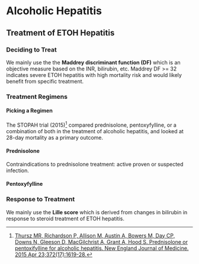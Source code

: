 # Alcoholic Hepatitis
## Treatment of ETOH Hepatitis
### Deciding to Treat
We mainly use the the **Maddrey discriminant function (DF)** which is an objective measure based on the INR, bilirubin, etc. Maddrey DF >= 32 indicates severe ETOH hepatitis with high mortality risk and would likely benefit from specific treatment.

### Treatment Regimens
#### Picking a Regimen
The STOPAH trial (2015)[^1] compared prednisolone, pentoxyfylline, or a combination of both in the treatment of alcoholic hepatitis, and looked at 28-day mortality as a primary outcome.

[^1]: [Thursz MR, Richardson P, Allison M, Austin A, Bowers M, Day CP, Downs N, Gleeson D, MacGilchrist A, Grant A, Hood S. Prednisolone or pentoxifylline for alcoholic hepatitis. New England Journal of Medicine. 2015 Apr 23;372(17):1619-28.](http://www.nejm.org/doi/full/10.1056/NEJMoa1412278)

#### Prednisolone

Contraindications to prednisolone treatment: active proven or suspected infection.

#### Pentoxyfylline

### Response to Treatment
We mainly use the **Lille score** which is derived from changes in bilirubin in response to steroid treatment of ETOH hepatitis.
